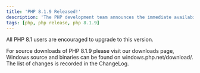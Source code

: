 ```yaml
---
title: 'PHP 8.1.9 Released!' 
description: 'The PHP development team announces the immediate availability of PHP 8.1.9. This is a bug fix release.' 
tags: [php, php release, php 8.1.9]
---
```


All PHP 8.1 users are encouraged to upgrade to this version.

For source downloads of PHP 8.1.9 please visit our downloads page, Windows source and binaries can be found on windows.php.net/download/. The list of changes is recorded in the ChangeLog.
